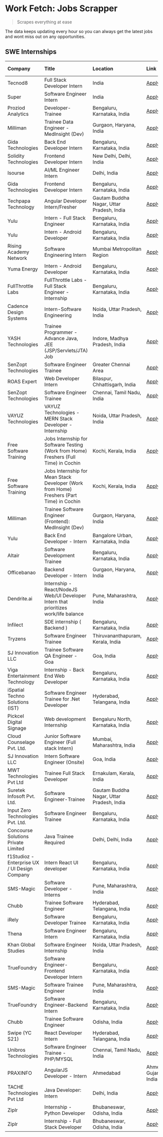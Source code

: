 # Work Fetch: Jobs Scrapper
> Scrapes everything at ease

The data keeps updating every hour so you can always get the latest jobs and wont miss out on any opportunities.

## SWE Internships
<!--START_SECTION:workfetch-->
| Company                                       | Title                                                                                    | Location                                  | Link                                                                                                                                                                                                                                                                                                             | Date Posted   |
|:----------------------------------------------|:-----------------------------------------------------------------------------------------|:------------------------------------------|:-----------------------------------------------------------------------------------------------------------------------------------------------------------------------------------------------------------------------------------------------------------------------------------------------------------------|:--------------|
| Tecnod8                                       | Full Stack Developer Intern                                                              | India                                     | [Apply](https://in.linkedin.com/jobs/view/full-stack-developer-intern-at-tecnod8-3834283868?refId=Cs3w0epE4W0GBKU%2FfqE8Pg%3D%3D&trackingId=5qdHPqubQrDZl%2FTUL81Y%2FA%3D%3D&position=2&pageNum=3&trk=public_jobs_jserp-result_search-card)                                                                      | 2024-02-25    |
| Super                                         | Software Engineer Intern                                                                 | India                                     | [Apply](https://in.linkedin.com/jobs/view/software-engineer-intern-at-super-3832648104?refId=H7r9hLhtBEuqgmSoVLJ3Lg%3D%3D&trackingId=eXlxv%2B8vSrNPKVLX0aA3wg%3D%3D&position=23&pageNum=0&trk=public_jobs_jserp-result_search-card)                                                                              | 2024-02-23    |
| Proziod Analytics                             | Developer-Trainee                                                                        | Bengaluru, Karnataka, India               | [Apply](https://in.linkedin.com/jobs/view/developer-trainee-at-proziod-analytics-3838200708?refId=elZri2DR8aIfx9IVcb07IA%3D%3D&trackingId=nM9fkjDhGN7fC%2Fi8%2FYIQ9g%3D%3D&position=24&pageNum=1&trk=public_jobs_jserp-result_search-card)                                                                       | 2024-02-23    |
| Milliman                                      | Trainee Data Engineer - MedInsight (Dev)                                                 | Gurgaon, Haryana, India                   | [Apply](https://in.linkedin.com/jobs/view/trainee-data-engineer-medinsight-dev-at-milliman-3789275187?refId=9DvX6diM9XCF2hqQDxjJMg%3D%3D&trackingId=5zszgA8Tslt1xvegx%2FWG%2Bw%3D%3D&position=11&pageNum=2&trk=public_jobs_jserp-result_search-card)                                                             | 2024-02-23    |
| Gida Technologies                             | Back End Developer Intern                                                                | Bengaluru, Karnataka, India               | [Apply](https://in.linkedin.com/jobs/view/back-end-developer-intern-at-gida-technologies-3836849295?refId=9DvX6diM9XCF2hqQDxjJMg%3D%3D&trackingId=F56oHsl5BzOjC29rv8VhPw%3D%3D&position=17&pageNum=2&trk=public_jobs_jserp-result_search-card)                                                                   | 2024-02-23    |
| Solidity Technologies                         | Frontend Developer Intern                                                                | New Delhi, Delhi, India                   | [Apply](https://in.linkedin.com/jobs/view/frontend-developer-intern-at-solidity-technologies-3831583934?refId=elZri2DR8aIfx9IVcb07IA%3D%3D&trackingId=i4bObBffsYoGljfry5k2Fg%3D%3D&position=18&pageNum=1&trk=public_jobs_jserp-result_search-card)                                                               | 2024-02-22    |
| Isourse                                       | AI/ML Engineer Intern                                                                    | Delhi, India                              | [Apply](https://in.linkedin.com/jobs/view/ai-ml-engineer-intern-at-isourse-3837826475?refId=9DvX6diM9XCF2hqQDxjJMg%3D%3D&trackingId=aBArBLpWbtJmCjbknGICBQ%3D%3D&position=25&pageNum=2&trk=public_jobs_jserp-result_search-card)                                                                                 | 2024-02-22    |
| Gida Technologies                             | Frontend Developer Intern                                                                | Bengaluru, Karnataka, India               | [Apply](https://in.linkedin.com/jobs/view/frontend-developer-intern-at-gida-technologies-3836040945?refId=elZri2DR8aIfx9IVcb07IA%3D%3D&trackingId=vMvNH3G2dqMksGFE6KUwRg%3D%3D&position=1&pageNum=1&trk=public_jobs_jserp-result_search-card)                                                                    | 2024-02-21    |
| Techpapa Technology                           | Angular Developer Intern/Fresher                                                         | Gautam Buddha Nagar, Uttar Pradesh, India | [Apply](https://in.linkedin.com/jobs/view/angular-developer-intern-fresher-at-techpapa-technology-3834305862?refId=elZri2DR8aIfx9IVcb07IA%3D%3D&trackingId=4VOqFElkx%2BI4xzYecF3W3A%3D%3D&position=21&pageNum=1&trk=public_jobs_jserp-result_search-card)                                                        | 2024-02-20    |
| Yulu                                          | Intern - Full Stack Engineer                                                             | Bengaluru, Karnataka, India               | [Apply](https://in.linkedin.com/jobs/view/intern-full-stack-engineer-at-yulu-3834466595?refId=H7r9hLhtBEuqgmSoVLJ3Lg%3D%3D&trackingId=RU1KgcrFrXbBHrZrgwHGGQ%3D%3D&position=6&pageNum=0&trk=public_jobs_jserp-result_search-card)                                                                                | 2024-02-19    |
| Yulu                                          | Intern - Android Developer                                                               | Bengaluru, Karnataka, India               | [Apply](https://in.linkedin.com/jobs/view/intern-android-developer-at-yulu-3834459982?refId=9DvX6diM9XCF2hqQDxjJMg%3D%3D&trackingId=%2BGe%2BjW5hUf9YnbkbaV0lHQ%3D%3D&position=8&pageNum=2&trk=public_jobs_jserp-result_search-card)                                                                              | 2024-02-19    |
| Rising Academy Network                        | Software Engineering Intern                                                              | Mumbai Metropolitan Region                | [Apply](https://in.linkedin.com/jobs/view/software-engineering-intern-at-rising-academy-network-3834483444?refId=Cs3w0epE4W0GBKU%2FfqE8Pg%3D%3D&trackingId=lJQ71WlK6AoALk%2BTwC54%2Fg%3D%3D&position=5&pageNum=3&trk=public_jobs_jserp-result_search-card)                                                       | 2024-02-19    |
| Yuma Energy                                   | Intern - Android Developer                                                               | Bengaluru, Karnataka, India               | [Apply](https://in.linkedin.com/jobs/view/intern-android-developer-at-yuma-energy-3830771896?refId=Cs3w0epE4W0GBKU%2FfqE8Pg%3D%3D&trackingId=Mbc8AqaW28YhbEdf6pm1SA%3D%3D&position=24&pageNum=3&trk=public_jobs_jserp-result_search-card)                                                                        | 2024-02-19    |
| FullThrottle Labs                             | FullThrottle Labs - Full Stack Engineer - Internship                                     | Bengaluru, Karnataka, India               | [Apply](https://in.linkedin.com/jobs/view/fullthrottle-labs-full-stack-engineer-internship-at-fullthrottle-labs-3829636016?refId=9DvX6diM9XCF2hqQDxjJMg%3D%3D&trackingId=KAZOxKjM55bitPKETfiXww%3D%3D&position=3&pageNum=2&trk=public_jobs_jserp-result_search-card)                                             | 2024-02-17    |
| Cadence Design Systems                        | Intern-Software Engineering                                                              | Noida, Uttar Pradesh, India               | [Apply](https://in.linkedin.com/jobs/view/intern-software-engineering-at-cadence-design-systems-3794689056?refId=9DvX6diM9XCF2hqQDxjJMg%3D%3D&trackingId=S9Ea6rJcud1KnC8zq83dnA%3D%3D&position=18&pageNum=2&trk=public_jobs_jserp-result_search-card)                                                            | 2024-02-17    |
| YASH Technologies                             | Trainee Programmer - Advance Java, JEE (JSP/Servlets/JTA) Job                            | Indore, Madhya Pradesh, India             | [Apply](https://in.linkedin.com/jobs/view/trainee-programmer-advance-java-jee-jsp-servlets-jta-job-at-yash-technologies-3811759183?refId=H7r9hLhtBEuqgmSoVLJ3Lg%3D%3D&trackingId=LkX4JJ9T%2BlAfbZy9SUzS3g%3D%3D&position=16&pageNum=0&trk=public_jobs_jserp-result_search-card)                                  | 2024-02-13    |
| SenZopt Technologies                          | Software Engineer Trainee                                                                | Greater Chennai Area                      | [Apply](https://in.linkedin.com/jobs/view/software-engineer-trainee-at-senzopt-technologies-3827688781?refId=elZri2DR8aIfx9IVcb07IA%3D%3D&trackingId=mGV2AQLjxXlv%2Fn1R%2BTLVcQ%3D%3D&position=8&pageNum=1&trk=public_jobs_jserp-result_search-card)                                                             | 2024-02-12    |
| ROAS Expert                                   | Web Developer Intern                                                                     | Bilaspur, Chhattisgarh, India             | [Apply](https://in.linkedin.com/jobs/view/web-developer-intern-at-roas-expert-3828189292?refId=elZri2DR8aIfx9IVcb07IA%3D%3D&trackingId=j4fIVT2X2yLnd9zfC%2FcN5A%3D%3D&position=11&pageNum=1&trk=public_jobs_jserp-result_search-card)                                                                            | 2024-02-12    |
| SenZopt Technologies                          | Software Engineer Trainee                                                                | Chennai, Tamil Nadu, India                | [Apply](https://in.linkedin.com/jobs/view/software-engineer-trainee-at-senzopt-technologies-3827686880?refId=elZri2DR8aIfx9IVcb07IA%3D%3D&trackingId=qg0LMnS9IYEdnvz5ey8%2BMQ%3D%3D&position=23&pageNum=1&trk=public_jobs_jserp-result_search-card)                                                              | 2024-02-12    |
| VAYUZ Technologies                            | VAYUZ Technologies - MERN Stack Developer - Internship                                   | Noida, Uttar Pradesh, India               | [Apply](https://in.linkedin.com/jobs/view/vayuz-technologies-mern-stack-developer-internship-at-vayuz-technologies-3822619356?refId=9DvX6diM9XCF2hqQDxjJMg%3D%3D&trackingId=MFsHDktFAu8zUZCDu83TGA%3D%3D&position=1&pageNum=2&trk=public_jobs_jserp-result_search-card)                                          | 2024-02-10    |
| Free Software Training                        | Jobs Internship for Software Testing (Work from Home) Freshers (Full Time) in Cochin     | Kochi, Kerala, India                      | [Apply](https://in.linkedin.com/jobs/view/jobs-internship-for-software-testing-work-from-home-freshers-full-time-in-cochin-at-free-software-training-3826557030?refId=9DvX6diM9XCF2hqQDxjJMg%3D%3D&trackingId=itrbasWJvJiKdmf5zYZdgQ%3D%3D&position=21&pageNum=2&trk=public_jobs_jserp-result_search-card)       | 2024-02-10    |
| Free Software Training                        | Jobs Internship for Mean Stack Developer (Work from Home) Freshers (Part Time) in Cochin | Kochi, Kerala, India                      | [Apply](https://in.linkedin.com/jobs/view/jobs-internship-for-mean-stack-developer-work-from-home-freshers-part-time-in-cochin-at-free-software-training-3826556130?refId=Cs3w0epE4W0GBKU%2FfqE8Pg%3D%3D&trackingId=imUAHs825ZqLQX2PGHWHCw%3D%3D&position=14&pageNum=3&trk=public_jobs_jserp-result_search-card) | 2024-02-10    |
| Milliman                                      | Trainee Software Engineer (Frontend): MedInsight (Dev)                                   | Gurgaon, Haryana, India                   | [Apply](https://in.linkedin.com/jobs/view/trainee-software-engineer-frontend-medinsight-dev-at-milliman-3792874280?refId=H7r9hLhtBEuqgmSoVLJ3Lg%3D%3D&trackingId=Z75k3S%2FeutY%2BRhQKAPB%2BQA%3D%3D&position=5&pageNum=0&trk=public_jobs_jserp-result_search-card)                                               | 2024-02-09    |
| Yulu                                          | Back End Developer - Intern                                                              | Bangalore Urban, Karnataka, India         | [Apply](https://in.linkedin.com/jobs/view/back-end-developer-intern-at-yulu-3821682220?refId=H7r9hLhtBEuqgmSoVLJ3Lg%3D%3D&trackingId=WzbCX90UFzrSAva%2B4bGJGQ%3D%3D&position=9&pageNum=0&trk=public_jobs_jserp-result_search-card)                                                                               | 2024-02-04    |
| Altair                                        | Software Development Trainee                                                             | Bengaluru, Karnataka, India               | [Apply](https://in.linkedin.com/jobs/view/software-development-trainee-at-altair-3817606202?refId=H7r9hLhtBEuqgmSoVLJ3Lg%3D%3D&trackingId=9HjIGFuLbF5wOPV8LG7ZBA%3D%3D&position=15&pageNum=0&trk=public_jobs_jserp-result_search-card)                                                                           | 2024-01-31    |
| Officebanao                                   | Backend Developer - Intern                                                               | Gurgaon, Haryana, India                   | [Apply](https://in.linkedin.com/jobs/view/backend-developer-intern-at-officebanao-3814263731?refId=H7r9hLhtBEuqgmSoVLJ3Lg%3D%3D&trackingId=XozZY12JfoSitmi6y4T87A%3D%3D&position=20&pageNum=0&trk=public_jobs_jserp-result_search-card)                                                                          | 2024-01-31    |
| Dendrite.ai                                   | Internship - React/NodeJS Web/UI Developer Intern that prioritizes work/life balance     | Pune, Maharashtra, India                  | [Apply](https://in.linkedin.com/jobs/view/internship-react-nodejs-web-ui-developer-intern-that-prioritizes-work-life-balance-at-dendrite-ai-3818948068?refId=elZri2DR8aIfx9IVcb07IA%3D%3D&trackingId=W%2BivQSdFh4eopv56qLol8w%3D%3D&position=5&pageNum=1&trk=public_jobs_jserp-result_search-card)               | 2024-01-31    |
| Infilect                                      | SDE internship ( Backend )                                                               | Bengaluru, Karnataka, India               | [Apply](https://in.linkedin.com/jobs/view/sde-internship-backend-at-infilect-3815120558?refId=H7r9hLhtBEuqgmSoVLJ3Lg%3D%3D&trackingId=sKdMP8TXfE6t%2F5R1vIqgSQ%3D%3D&position=21&pageNum=0&trk=public_jobs_jserp-result_search-card)                                                                             | 2024-01-25    |
| Tryzens                                       | Software Engineer Trainee                                                                | Thiruvananthapuram, Kerala, India         | [Apply](https://in.linkedin.com/jobs/view/software-engineer-trainee-at-tryzens-3809363491?refId=elZri2DR8aIfx9IVcb07IA%3D%3D&trackingId=tr9STCMbZpkncfnDJ5%2F2Tg%3D%3D&position=10&pageNum=1&trk=public_jobs_jserp-result_search-card)                                                                           | 2024-01-18    |
| SJ Innovation LLC                             | Trainee Software QA Engineer - Goa                                                       | Goa, India                                | [Apply](https://in.linkedin.com/jobs/view/trainee-software-qa-engineer-goa-at-sj-innovation-llc-3804578231?refId=Cs3w0epE4W0GBKU%2FfqE8Pg%3D%3D&trackingId=C%2Bpyo0DxXWJZB%2BPXmCGI7A%3D%3D&position=9&pageNum=3&trk=public_jobs_jserp-result_search-card)                                                       | 2024-01-18    |
| Viga Entertainment Technology                 | Internship - Back End Web Developer                                                      | Bengaluru, Karnataka, India               | [Apply](https://in.linkedin.com/jobs/view/internship-back-end-web-developer-at-viga-entertainment-technology-3817712040?refId=Cs3w0epE4W0GBKU%2FfqE8Pg%3D%3D&trackingId=HUQkzVtc6AVVEVPNa2awjA%3D%3D&position=11&pageNum=3&trk=public_jobs_jserp-result_search-card)                                             | 2024-01-17    |
| iSpatial Techno Solutions (IST)               | Software Engineer Trainee for .Net Developer                                             | Hyderabad, Telangana, India               | [Apply](https://in.linkedin.com/jobs/view/software-engineer-trainee-for-net-developer-at-ispatial-techno-solutions-ist-3826984352?refId=Cs3w0epE4W0GBKU%2FfqE8Pg%3D%3D&trackingId=rz3yjmWCsb2KBFLHT4MDkw%3D%3D&position=8&pageNum=3&trk=public_jobs_jserp-result_search-card)                                    | 2024-01-16    |
| Pickcel Digital Signage                       | Web development Internship                                                               | Bengaluru North, Karnataka, India         | [Apply](https://in.linkedin.com/jobs/view/web-development-internship-at-pickcel-digital-signage-3826062393?refId=9DvX6diM9XCF2hqQDxjJMg%3D%3D&trackingId=38h1%2FLqsC9U0mOB7CwdIng%3D%3D&position=5&pageNum=2&trk=public_jobs_jserp-result_search-card)                                                           | 2024-01-15    |
| Cloud Counselage Pvt. Ltd.                    | Junior Software Engineer (Full stack Intern)                                             | Mumbai, Maharashtra, India                | [Apply](https://in.linkedin.com/jobs/view/junior-software-engineer-full-stack-intern-at-cloud-counselage-pvt-ltd-3803132814?refId=H7r9hLhtBEuqgmSoVLJ3Lg%3D%3D&trackingId=r9%2Bb8xwrQYDPt9X6JYNNuA%3D%3D&position=24&pageNum=0&trk=public_jobs_jserp-result_search-card)                                         | 2024-01-11    |
| SJ Innovation LLC                             | Intern Software Engineer (Onsite)                                                        | Goa, India                                | [Apply](https://in.linkedin.com/jobs/view/intern-software-engineer-onsite-at-sj-innovation-llc-3799959011?refId=elZri2DR8aIfx9IVcb07IA%3D%3D&trackingId=59N%2Ftxd9LpAW%2FUTBCUwAaA%3D%3D&position=15&pageNum=1&trk=public_jobs_jserp-result_search-card)                                                         | 2024-01-11    |
| MWT Technologies Pvt Ltd                      | Trainee Full Stack Developer                                                             | Ernakulam, Kerala, India                  | [Apply](https://in.linkedin.com/jobs/view/trainee-full-stack-developer-at-mwt-technologies-pvt-ltd-3800921715?refId=H7r9hLhtBEuqgmSoVLJ3Lg%3D%3D&trackingId=9Y08okoHmZxoyfkX4GtRIQ%3D%3D&position=4&pageNum=0&trk=public_jobs_jserp-result_search-card)                                                          | 2024-01-09    |
| Suretek Infosoft Pvt. Ltd.                    | Software Engineer-Trainee                                                                | Gautam Buddha Nagar, Uttar Pradesh, India | [Apply](https://in.linkedin.com/jobs/view/software-engineer-trainee-at-suretek-infosoft-pvt-ltd-3800934643?refId=H7r9hLhtBEuqgmSoVLJ3Lg%3D%3D&trackingId=KmyngutRX%2BHvUR7QQXCT2A%3D%3D&position=17&pageNum=0&trk=public_jobs_jserp-result_search-card)                                                          | 2024-01-09    |
| Input Zero Technologies Pvt. Ltd.             | Software Engineer Trainee                                                                | Bengaluru, Karnataka, India               | [Apply](https://in.linkedin.com/jobs/view/software-engineer-trainee-at-input-zero-technologies-pvt-ltd-3800927643?refId=elZri2DR8aIfx9IVcb07IA%3D%3D&trackingId=Jnr2nngPG2b8fRPaybdXsQ%3D%3D&position=6&pageNum=1&trk=public_jobs_jserp-result_search-card)                                                      | 2024-01-09    |
| Concourse Solutions Private Limited           | Java Trainee Required                                                                    | Delhi, Delhi, India                       | [Apply](https://in.linkedin.com/jobs/view/java-trainee-required-at-concourse-solutions-private-limited-3800941190?refId=Cs3w0epE4W0GBKU%2FfqE8Pg%3D%3D&trackingId=kdskqDTk632jIrrPBD4Xzg%3D%3D&position=13&pageNum=3&trk=public_jobs_jserp-result_search-card)                                                   | 2024-01-09    |
| f1Studioz - Enterprise UX / UI Design Company | Intern React UI developer                                                                | Bengaluru, Karnataka, India               | [Apply](https://in.linkedin.com/jobs/view/intern-react-ui-developer-at-f1studioz-enterprise-ux-ui-design-company-3796354738?refId=H7r9hLhtBEuqgmSoVLJ3Lg%3D%3D&trackingId=y%2FByN2P0mGNMm0A%2FXheQBA%3D%3D&position=7&pageNum=0&trk=public_jobs_jserp-result_search-card)                                        | 2024-01-08    |
| SMS-Magic                                     | Software Developer -Interns                                                              | Pune, Maharashtra, India                  | [Apply](https://in.linkedin.com/jobs/view/software-developer-interns-at-sms-magic-3799485343?refId=elZri2DR8aIfx9IVcb07IA%3D%3D&trackingId=WCNTkR3bC6QVunjNMiRg7A%3D%3D&position=7&pageNum=1&trk=public_jobs_jserp-result_search-card)                                                                           | 2024-01-05    |
| Chubb                                         | Trainee Software Engineer                                                                | Hyderabad, Telangana, India               | [Apply](https://in.linkedin.com/jobs/view/trainee-software-engineer-at-chubb-3811550279?refId=9DvX6diM9XCF2hqQDxjJMg%3D%3D&trackingId=YLMTCoAT89tYDSnAUimE%2Bg%3D%3D&position=16&pageNum=2&trk=public_jobs_jserp-result_search-card)                                                                             | 2023-12-28    |
| iRely                                         | Software Developer Trainee                                                               | Bengaluru, Karnataka, India               | [Apply](https://in.linkedin.com/jobs/view/software-developer-trainee-at-irely-3801577534?refId=H7r9hLhtBEuqgmSoVLJ3Lg%3D%3D&trackingId=GDdtiqEhFA7IjkkK36Iagg%3D%3D&position=10&pageNum=0&trk=public_jobs_jserp-result_search-card)                                                                              | 2023-12-22    |
| Thena                                         | Software Engineer Intern                                                                 | Bengaluru, Karnataka, India               | [Apply](https://in.linkedin.com/jobs/view/software-engineer-intern-at-thena-3778731751?refId=H7r9hLhtBEuqgmSoVLJ3Lg%3D%3D&trackingId=cxvf5hkdPev5WkmredVA7g%3D%3D&position=12&pageNum=0&trk=public_jobs_jserp-result_search-card)                                                                                | 2023-12-05    |
| Khan Global Studies                           | Software Engineer Internship                                                             | Noida, Uttar Pradesh, India               | [Apply](https://in.linkedin.com/jobs/view/software-engineer-internship-at-khan-global-studies-3766942197?refId=elZri2DR8aIfx9IVcb07IA%3D%3D&trackingId=OsKQbnxvsrx9hhLSUCvYZw%3D%3D&position=20&pageNum=1&trk=public_jobs_jserp-result_search-card)                                                              | 2023-11-27    |
| TrueFoundry                                   | Software Engineer- Frontend Developer Intern                                             | Bengaluru, Karnataka, India               | [Apply](https://in.linkedin.com/jobs/view/software-engineer-frontend-developer-intern-at-truefoundry-3790095058?refId=H7r9hLhtBEuqgmSoVLJ3Lg%3D%3D&trackingId=4fT5IvwyA7mZ2HQNC8hPhQ%3D%3D&position=11&pageNum=0&trk=public_jobs_jserp-result_search-card)                                                       | 2023-11-24    |
| SMS-Magic                                     | Software Trainee Engineer                                                                | Pune, Maharashtra, India                  | [Apply](https://in.linkedin.com/jobs/view/software-trainee-engineer-at-sms-magic-3761409781?refId=elZri2DR8aIfx9IVcb07IA%3D%3D&trackingId=43Zvo2LEF3wjrJ2w3vBWdQ%3D%3D&position=2&pageNum=1&trk=public_jobs_jserp-result_search-card)                                                                            | 2023-11-16    |
| TrueFoundry                                   | Software Engineer-Backend Intern                                                         | Bengaluru, Karnataka, India               | [Apply](https://in.linkedin.com/jobs/view/software-engineer-backend-intern-at-truefoundry-3779508170?refId=elZri2DR8aIfx9IVcb07IA%3D%3D&trackingId=QCUlxhxno54OEj16f6I4RA%3D%3D&position=4&pageNum=1&trk=public_jobs_jserp-result_search-card)                                                                   | 2023-11-10    |
| Chubb                                         | Trainee Software Engineer                                                                | Odisha, India                             | [Apply](https://in.linkedin.com/jobs/view/trainee-software-engineer-at-chubb-3756335100?refId=Cs3w0epE4W0GBKU%2FfqE8Pg%3D%3D&trackingId=HCKO0I0uiiOpOa4bjSeRiA%3D%3D&position=4&pageNum=3&trk=public_jobs_jserp-result_search-card)                                                                              | 2023-11-02    |
| Swipe (YC S21)                                | React Developer Intern                                                                   | Hyderabad, Telangana, India               | [Apply](https://in.linkedin.com/jobs/view/react-developer-intern-at-swipe-yc-s21-3737600089?refId=H7r9hLhtBEuqgmSoVLJ3Lg%3D%3D&trackingId=5HV3jyQgwBBqI2wuFfEOTw%3D%3D&position=13&pageNum=0&trk=public_jobs_jserp-result_search-card)                                                                           | 2023-10-13    |
| Unibros Technologies                          | Software Engineer Trainee - PHP/MYSQL                                                    | Chennai, Tamil Nadu, India                | [Apply](https://in.linkedin.com/jobs/view/software-engineer-trainee-php-mysql-at-unibros-technologies-3656599241?refId=elZri2DR8aIfx9IVcb07IA%3D%3D&trackingId=7DZE%2Bwa1S4Sz%2B3%2FdHPXwFw%3D%3D&position=17&pageNum=1&trk=public_jobs_jserp-result_search-card)                                                | 2023-06-12    |
| PRAXINFO                                      | AngularJS Developer - Intern | Ahmedabad                                                 | Ahmedabad, Gujarat, India                 | [Apply](https://in.linkedin.com/jobs/view/angularjs-developer-intern-ahmedabad-at-praxinfo-3656594961?refId=Cs3w0epE4W0GBKU%2FfqE8Pg%3D%3D&trackingId=jThL5M%2FokqaGaW%2FRQl%2B42A%3D%3D&position=19&pageNum=3&trk=public_jobs_jserp-result_search-card)                                                         | 2023-06-12    |
| TACHE Technologies Pvt Ltd                    | Java Developer: Intern                                                                   | Delhi, India                              | [Apply](https://in.linkedin.com/jobs/view/java-developer-intern-at-tache-technologies-pvt-ltd-3627622735?refId=9DvX6diM9XCF2hqQDxjJMg%3D%3D&trackingId=hvsTN4K%2BXsd8YJSHMe6UEA%3D%3D&position=19&pageNum=2&trk=public_jobs_jserp-result_search-card)                                                            | 2023-06-06    |
| Ziplr                                         | Internship - Python Developer                                                            | Bhubaneswar, Odisha, India                | [Apply](https://in.linkedin.com/jobs/view/internship-python-developer-at-ziplr-3645677592?refId=9DvX6diM9XCF2hqQDxjJMg%3D%3D&trackingId=9NcclIj1oD9e2N53iPpx3Q%3D%3D&position=6&pageNum=2&trk=public_jobs_jserp-result_search-card)                                                                              | 2023-06-02    |
| Ziplr                                         | Internship - Full Stack Developer                                                        | Bhubaneswar, Odisha, India                | [Apply](https://in.linkedin.com/jobs/view/internship-full-stack-developer-at-ziplr-3645675705?refId=9DvX6diM9XCF2hqQDxjJMg%3D%3D&trackingId=Mxd39%2BDC9ffFDohlTB5M0w%3D%3D&position=14&pageNum=2&trk=public_jobs_jserp-result_search-card)                                                                       | 2023-06-02    |
<!--END_SECTION:workfetch-->

